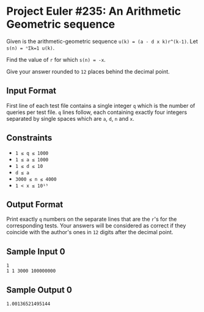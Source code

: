 # Project Euler #235: An Arithmetic Geometric sequence

Given is the arithmetic-geometric sequence `u(k) = (a - d x k)r^(k-1)`.
Let `s(n) = ⁿΣk=1 u(k)`.

Find the value of `r` for which `s(n) = -x`.

Give your answer rounded to `12` places behind the decimal point.

## Input Format

First line of each test file contains a single integer `q` which is the number of queries per test file. `q` lines follow, each containing exactly four integers separated by single spaces which are `a`, `d`, `n` and `x`.

## Constraints

- `1 ≤ q ≤ 1000`
- `1 ≤ a ≤ 1000`
- `1 ≤ d ≤ 10`
- `d ≤ a`
- `3000 ≤ n ≤ 4000`
- `1 < x ≤ 10¹⁵`

## Output Format

Print exactly `q` numbers on the separate lines that are the `r`'s for the corresponding tests. Your answers will be considered as correct if they coincide with the author's ones in `12` digits after the decimal point.

## Sample Input 0

```
1
1 1 3000 100000000
```

## Sample Output 0

```
1.00136521495144
```
